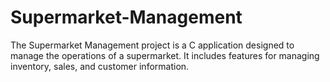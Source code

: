 # Supermarket-Management
The Supermarket Management project is a C application designed to manage the operations of a supermarket. It includes features for managing inventory, sales, and customer information.
